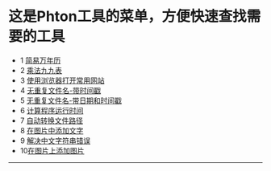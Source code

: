 
# 这是Phton工具的菜单，方便快速查找需要的工具

- 1 [简易万年历](https://github.com/Talk8/ToolsByPython/blob/master/Tools-0001.md)
- 2 [乘法九九表](https://github.com/Talk8/ToolsByPython/blob/master/Tools-0002.md)
- 3 [使用浏览器打开常用网站](https://github.com/Talk8/ToolsByPython/blob/master/Tools-0003.md)
- 4 [无重复文件名-带时间戳](https://github.com/Talk8/ToolsByPython/blob/master/Tools-0004.md)
- 5 [无重复文件名-带日期和时间戳](https://github.com/Talk8/ToolsByPython/blob/master/Tools-0005.md)
- 6 [计算程序运行时间](https://github.com/Talk8/ToolsByPython/blob/master/Tools-0006.md)
- 7 [自动转换文件路径](https://github.com/Talk8/ToolsByPython/blob/master/Tools-0007.md)
- 8 [在图片中添加文字](https://github.com/Talk8/ToolsByPython/blob/master/Tools-0008.md)
- 9 [解决中文字符串错误](https://github.com/Talk8/ToolsByPython/blob/master/Tools-0009.md)
- 10[在图片上添加图片](https://github.com/Talk8/ToolsByPython/blob/master/Tools-0010.md)



-----------------------------------------
